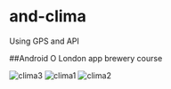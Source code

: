 # and-clima
Using GPS and API

##Android O London app brewery course

![clima3](https://user-images.githubusercontent.com/32197748/36074927-35099a28-0f47-11e8-8013-859e4998077e.PNG)
![clima1](https://user-images.githubusercontent.com/32197748/36074928-3521f76c-0f47-11e8-80b1-01db694a274a.PNG)
![clima2](https://user-images.githubusercontent.com/32197748/36074929-35390f6a-0f47-11e8-849b-f678f0f933a6.PNG)
